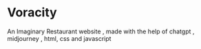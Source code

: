 # Voracity
An Imaginary Restaurant website , made with the help of chatgpt , midjourney , html, css and javascript
